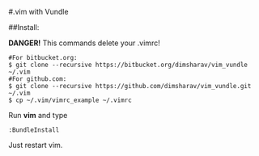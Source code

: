 #.vim with Vundle

##Install:

**DANGER!** This commands delete your .vimrc!

    #For bitbucket.org:
    $ git clone --recursive https://bitbucket.org/dimsharav/vim_vundle ~/.vim
    #For github.com:
    $ git clone --recursive https://github.com/dimsharav/vim_vundle.git ~/.vim
    $ cp ~/.vim/vimrc_example ~/.vimrc

Run **vim** and type 

    :BundleInstall

Just restart vim.
